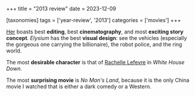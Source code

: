 +++
title = "2013 review"
date = 2023-12-09

[taxonomies]
tags = ['year-review', '2013']
categories = ['movies']
+++

[Her] boasts best __editing__, best __cinematography__, and most
__exciting story concept__.
*Elysium* has the best __visual design__:
see the vehicles (especially the gorgeous one carrying the billionaire),
the robot police, and the ring world.

The most __desirable character__ is that of [Rachelle Lefevre] in *White House Down*.

The most __surprising movie__ is _No Man's Land_,
because it is the only China movie I watched that is either a dark comedy or a Western.

[Her]: @/her.md
[Rachelle Lefevre]: https://en.wikipedia.org/wiki/Rachelle_Lefevre
